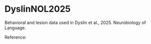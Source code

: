 # DyslinNOL2025
Behavioral and lesion data used in Dyslin et al., 2025. Neurobiology of Language.

Reference:

